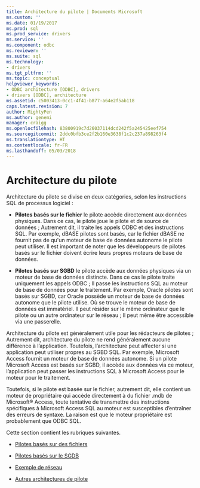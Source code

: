 ```yaml
---
title: Architecture du pilote | Documents Microsoft
ms.custom: ''
ms.date: 01/19/2017
ms.prod: sql
ms.prod_service: drivers
ms.service: ''
ms.component: odbc
ms.reviewer: ''
ms.suite: sql
ms.technology:
- drivers
ms.tgt_pltfrm: ''
ms.topic: conceptual
helpviewer_keywords:
- ODBC architecture [ODBC], drivers
- drivers [ODBC], architecture
ms.assetid: c5003413-0cc1-4f41-b877-a64e2f5ab118
caps.latest.revision: 7
author: MightyPen
ms.author: genemi
manager: craigg
ms.openlocfilehash: 83800919c7d26037114dcd242f5a245425eef754
ms.sourcegitcommit: 2ddc0bfb3ce2f2b160e3638f1c2c237a898263f4
ms.translationtype: HT
ms.contentlocale: fr-FR
ms.lasthandoff: 05/03/2018
---
```

# <a name="driver-architecture"></a>Architecture du pilote
Architecture du pilote se divise en deux catégories, selon les instructions SQL de processus logiciel :  
  
-   **Pilotes basés sur le fichier** le pilote accède directement aux données physiques. Dans ce cas, le pilote joue le pilote et de source de données ; Autrement dit, il traite les appels ODBC et des instructions SQL. Par exemple, dBASE pilotes sont basés, car le fichier dBASE ne fournit pas de qu'un moteur de base de données autonome le pilote peut utiliser. Il est important de noter que les développeurs de pilotes basés sur le fichier doivent écrire leurs propres moteurs de base de données.  
  
-   **Pilotes basés sur SGBD** le pilote accède aux données physiques via un moteur de base de données distincte. Dans ce cas le pilote traite uniquement les appels ODBC ; Il passe les instructions SQL au moteur de base de données pour le traitement. Par exemple, Oracle pilotes sont basés sur SGBD, car Oracle possède un moteur de base de données autonome que le pilote utilise. Où se trouve le moteur de base de données est immatériel. Il peut résider sur le même ordinateur que le pilote ou un autre ordinateur sur le réseau ; Il peut même être accessible via une passerelle.  
  
 Architecture du pilote est généralement utile pour les rédacteurs de pilotes ; Autrement dit, architecture du pilote ne rend généralement aucune différence à l’application. Toutefois, l’architecture peut affecter si une application peut utiliser propres au SGBD SQL. Par exemple, Microsoft Access fournit un moteur de base de données autonome. Si un pilote Microsoft Access est basés sur SGBD, il accède aux données via ce moteur, l’application peut passer les instructions SQL à Microsoft Access pour le moteur pour le traitement.  
  
 Toutefois, si le pilote est basée sur le fichier, autrement dit, elle contient un moteur de propriétaire qui accède directement à du fichier .mdb de Microsoft® Access, toute tentative de transmettre des instructions spécifiques à Microsoft Access SQL au moteur est susceptibles d’entraîner des erreurs de syntaxe. La raison est que le moteur propriétaire est probablement que ODBC SQL.  
  
 Cette section contient les rubriques suivantes.  
  
-   [Pilotes basés sur des fichiers](../../odbc/reference/file-based-drivers.md)  
  
-   [Pilotes basés sur le SGDB](../../odbc/reference/dbms-based-drivers.md)  
  
-   [Exemple de réseau](../../odbc/reference/network-example.md)  
  
-   [Autres architectures de pilote](../../odbc/reference/other-driver-architectures.md)

